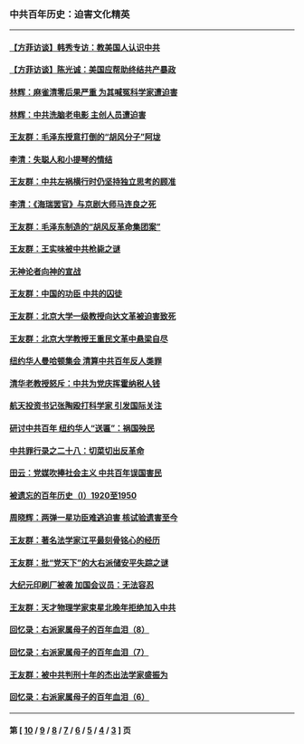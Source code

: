 ### 中共百年历史：迫害文化精英
---
#### [【方菲访谈】韩秀专访：教美国人认识中共](../../pages/nf1176111/n13821310.md?11110430) 
#### [【方菲访谈】陈光诚：美国应帮助终结共产暴政](../../pages/nf1176111/n13759521.md?11110430) 
#### [林辉：麻雀清零后果严重 为其喊冤科学家遭迫害](../../pages/nf1176111/n13746900.md?11110430) 
#### [林辉：中共洗脑老电影 主创人员遭迫害](../../pages/nf1176111/n13699437.md?11110430) 
#### [王友群：毛泽东授意打倒的“胡风分子”阿垅](../../pages/nf1176111/n13592541.md?11110430) 
#### [李清：失聪人和小提琴的情结](../../pages/nf1176111/n13459280.md?11110430) 
#### [王友群：中共左祸横行时仍坚持独立思考的顾准](../../pages/nf1176111/n13444722.md?11110430) 
#### [李清：《海瑞罢官》与京剧大师马连良之死](../../pages/nf1176111/n13412316.md?11110430) 
#### [王友群：毛泽东制造的“胡风反革命集团案”](../../pages/nf1176111/n13324909.md?11110430) 
#### [王友群：王实味被中共枪毙之谜](../../pages/nf1176111/n13307502.md?11110430) 
#### [无神论者向神的宣战](../../pages/nf1176111/n13281535.md?11110430) 
#### [王友群：中国的功臣 中共的囚徒](../../pages/nf1176111/n13291790.md?11110430) 
#### [王友群：北京大学一级教授向达文革被迫害致死](../../pages/nf1176111/n13150966.md?11110430) 
#### [王友群：北京大学教授王重民文革中悬梁自尽](../../pages/nf1176111/n13084645.md?11110430) 
#### [纽约华人曼哈顿集会 清算中共百年反人类罪](../../pages/nf1176111/n13084157.md?11110430) 
#### [清华老教授怒斥：中共为党庆挥霍纳税人钱](../../pages/nf1176111/n13071430.md?11110430) 
#### [航天投资书记张陶殴打科学家 引发国际关注](../../pages/nf1176111/n13069132.md?11110430) 
#### [研讨中共百年 纽约华人“送匾”：祸国殃民](../../pages/nf1176111/n13057367.md?11110430) 
#### [中共罪行录之二十八：切菜切出反革命](../../pages/nf1176111/n13030600.md?11110430) 
#### [田云：党媒吹捧社会主义 中共百年误国害民](../../pages/nf1176111/n13006682.md?11110430) 
#### [被遗忘的百年历史（I）1920至1950](../../pages/nf1176111/n12986411.md?11110430) 
#### [周晓辉：两弹一星功臣难逃迫害 核试验遗害至今](../../pages/nf1176111/n12974997.md?11110430) 
#### [王友群：著名法学家江平最刻骨铭心的经历](../../pages/nf1176111/n12970787.md?11110430) 
#### [王友群：批“党天下”的大右派储安平失踪之谜](../../pages/nf1176111/n12954229.md?11110430) 
#### [大纪元印刷厂被袭 加国会议员：无法容忍](../../pages/nf1176111/n12883028.md?11110430) 
#### [王友群：天才物理学家束星北晚年拒绝加入中共](../../pages/nf1176111/n12792913.md?11110430) 
#### [回忆录：右派家属母子的百年血泪（8）](../../pages/nf1176111/n12706196.md?11110430) 
#### [回忆录：右派家属母子的百年血泪（7）](../../pages/nf1176111/n12706191.md?11110430) 
#### [王友群：被中共判刑十年的杰出法学家盛振为](../../pages/nf1176111/n12706141.md?11110430) 
#### [回忆录：右派家属母子的百年血泪（6）](../../pages/nf1176111/n12698863.md?11110430) 

---
#### 第 [ [10](./10.md?11110430) / [9](./9.md?11110430) / [8](./8.md?11110430) / [7](./7.md?11110430) / [6](./6.md?11110430) / [5](./5.md?11110430) / [4](./4.md?11110430) / [3](./3.md?11110430) ] 页
